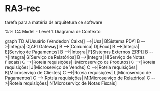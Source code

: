 # RA3-rec
tarefa para a matéria de arquitetura de software

%% C4 Model - Level 1: Diagrama de Contexto

graph TD
    A[Usuário (Vendedor/ Caixa)] -->|Usa| B[Sistema PDV]
    B -->|Integra| C[API Gateway]
    B -->|Comunica| D[iFood]
    B -->|Integra| E[Serviço de Pagamentos]
    B -->|Integra| F[Sistemas Externos (ERP)]
    B -->|Integra| G[Serviço de Relatórios]
    B -->|Integra| H[Serviço de Notas Fiscais]
    C -->|Roteia requisições| I[Microserviço de Produtos]
    C -->|Roteia requisições| J[Microserviço de Vendas]
    C -->|Roteia requisições| K[Microserviço de Clientes]
    C -->|Roteia requisições| L[Microserviço de Pagamentos]
    C -->|Roteia requisições| M[Microserviço de Relatórios]
    C -->|Roteia requisições| N[Microserviço de Notas Fiscais]

